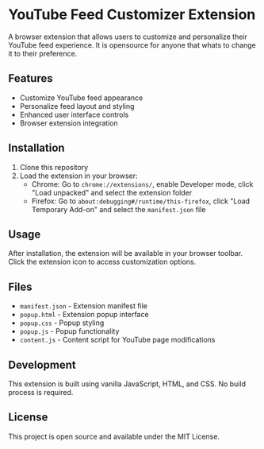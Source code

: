 # YouTube Feed Customizer Extension

A browser extension that allows users to customize and personalize their YouTube feed experience. It is opensource for anyone that whats to change it to their preference.

## Features

- Customize YouTube feed appearance
- Personalize feed layout and styling
- Enhanced user interface controls
- Browser extension integration

## Installation

1. Clone this repository
2. Load the extension in your browser:
   - Chrome: Go to `chrome://extensions/`, enable Developer mode, click "Load unpacked" and select the extension folder
   - Firefox: Go to `about:debugging#/runtime/this-firefox`, click "Load Temporary Add-on" and select the `manifest.json` file

## Usage

After installation, the extension will be available in your browser toolbar. Click the extension icon to access customization options.

## Files

- `manifest.json` - Extension manifest file
- `popup.html` - Extension popup interface
- `popup.css` - Popup styling
- `popup.js` - Popup functionality
- `content.js` - Content script for YouTube page modifications

## Development

This extension is built using vanilla JavaScript, HTML, and CSS. No build process is required.

## License

This project is open source and available under the MIT License.
